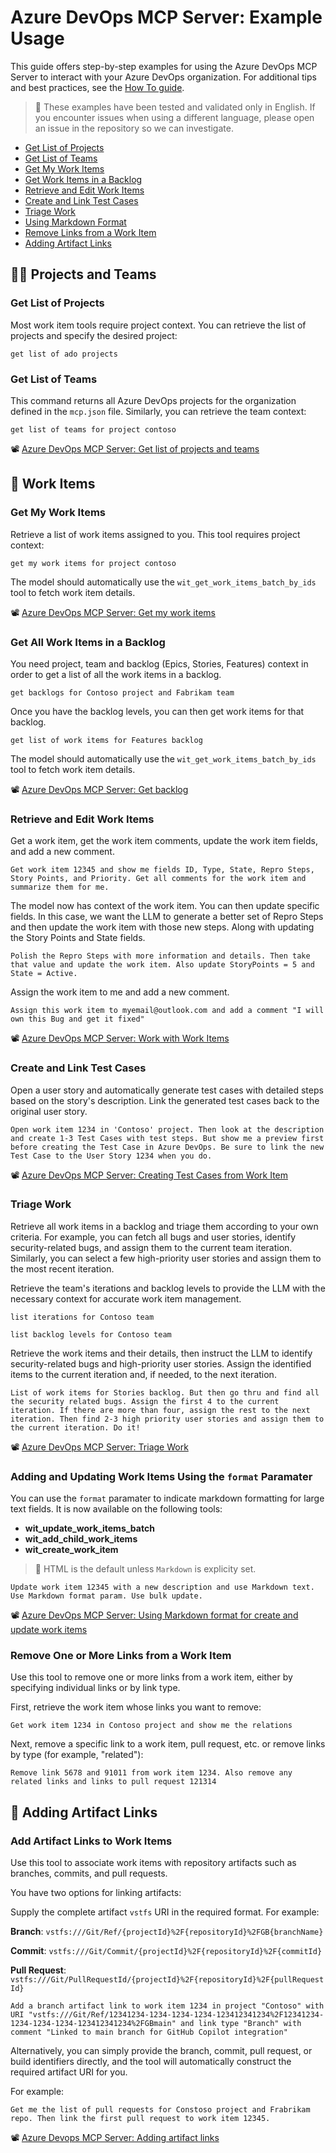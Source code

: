 # Azure DevOps MCP Server: Example Usage

This guide offers step-by-step examples for using the Azure DevOps MCP Server to interact with your Azure DevOps organization. For additional tips and best practices, see the [How To guide](./HOWTO.md).

> 📝 These examples have been tested and validated only in English. If you encounter issues when using a different language, please open an issue in the repository so we can investigate.

- [Get List of Projects](#get-list-of-projects)
- [Get List of Teams](#get-list-of-teams)
- [Get My Work Items](#get-my-work-items)
- [Get Work Items in a Backlog](#get-all-work-items-in-a-backlog)
- [Retrieve and Edit Work Items](#retrieve-and-edit-work-items)
- [Create and Link Test Cases](#create-and-link-test-cases)
- [Triage Work](#triage-work)
- [Using Markdown Format](#adding-and-updating-work-items-using-the-format-paramater)
- [Remove Links from a Work Item](#remove-one-or-more-links-from-a-work-item)
- [Adding Artifact Links](#adding-artifact-links)

## 🙋‍♂️ Projects and Teams

### Get List of Projects

Most work item tools require project context. You can retrieve the list of projects and specify the desired project:

```plaintext
get list of ado projects
```

### Get List of Teams

This command returns all Azure DevOps projects for the organization defined in the `mcp.json` file. Similarly, you can retrieve the team context:

```plaintext
get list of teams for project contoso
```

📽️ [Azure DevOps MCP Server: Get list of projects and teams](https://youtu.be/x579E4_jNtY)

## 📅 Work Items

### Get My Work Items

Retrieve a list of work items assigned to you. This tool requires project context:

```plaintext
get my work items for project contoso
```

The model should automatically use the `wit_get_work_items_batch_by_ids` tool to fetch work item details.

📽️ [Azure DevOps MCP Server: Get my work items](https://youtu.be/y_ri8n7mBlg)

### Get All Work Items in a Backlog

You need project, team and backlog (Epics, Stories, Features) context in order to get a list of all the work items in a backlog.

```plaintext
get backlogs for Contoso project and Fabrikam team
```

Once you have the backlog levels, you can then get work items for that backlog.

```plaintext
get list of work items for Features backlog
```

The model should automatically use the `wit_get_work_items_batch_by_ids` tool to fetch work item details.

📽️ [Azure DevOps MCP Server: Get backlog](https://youtu.be/LouuyoscNrI)

### Retrieve and Edit Work Items

Get a work item, get the work item comments, update the work item fields, and add a new comment.

```plaintext
Get work item 12345 and show me fields ID, Type, State, Repro Steps, Story Points, and Priority. Get all comments for the work item and summarize them for me.
```

The model now has context of the work item. You can then update specific fields. In this case, we want the LLM to generate a better set of Repro Steps and then update the work item with those new steps. Along with updating the Story Points and State fields.

```plaintext
Polish the Repro Steps with more information and details. Then take that value and update the work item. Also update StoryPoints = 5 and State = Active.
```

Assign the work item to me and add a new comment.

```plaintext
Assign this work item to myemail@outlook.com and add a comment "I will own this Bug and get it fixed"
```

📽️ [Azure DevOps MCP Server: Work with Work Items](https://youtu.be/tT7wqSIPKdA)

### Create and Link Test Cases

Open a user story and automatically generate test cases with detailed steps based on the story's description. Link the generated test cases back to the original user story.

```plaintext
Open work item 1234 in 'Contoso' project. Then look at the description and create 1-3 Test Cases with test steps. But show me a preview first before creating the Test Case in Azure DevOps. Be sure to link the new Test Case to the User Story 1234 when you do.
```

📽️ [Azure DevOps MCP Server: Creating Test Cases from Work Item](https://youtu.be/G7fnYjlSh_w)

### Triage Work

Retrieve all work items in a backlog and triage them according to your own criteria. For example, you can fetch all bugs and user stories, identify security-related bugs, and assign them to the current team iteration. Similarly, you can select a few high-priority user stories and assign them to the most recent iteration.

Retrieve the team's iterations and backlog levels to provide the LLM with the necessary context for accurate work item management.

```plaintext
list iterations for Contoso team
```

```plaintext
list backlog levels for Contoso team
```

Retrieve the work items and their details, then instruct the LLM to identify security-related bugs and high-priority user stories. Assign the identified items to the current iteration and, if needed, to the next iteration.

```plaintext
List of work items for Stories backlog. But then go thru and find all the security related bugs. Assign the first 4 to the current iteration. If there are more than four, assign the rest to the next iteration. Then find 2-3 high priority user stories and assign them to the current iteration. Do it!
```

📽️ [Azure DevOps MCP Server: Triage Work](https://youtu.be/gCI_pPS76C8)

### Adding and Updating Work Items Using the `format` Paramater

You can use the `format` paramater to indicate markdown formatting for large text fields. It is now available on the following tools:

- **wit_update_work_items_batch**
- **wit_add_child_work_items**
- **wit_create_work_item**

> 🚩 HTML is the default unless `Markdown` is explicity set.

```plaintext
Update work item 12345 with a new description and use Markdown text. Use Markdown format param. Use bulk update.
```

📽️ [Azure DevOps MCP Server: Using Markdown format for create and update work items](https://youtu.be/OD4c2m7Fj9U)

### Remove One or More Links from a Work Item

Use this tool to remove one or more links from a work item, either by specifying individual links or by link type.

First, retrieve the work item whose links you want to remove:

```plaintext
Get work item 1234 in Contoso project and show me the relations
```

Next, remove a specific link to a work item, pull request, etc. or remove links by type (for example, "related"):

```plaintext
Remove link 5678 and 91011 from work item 1234. Also remove any related links and links to pull request 121314
```

## 🔗 Adding Artifact Links

### Add Artifact Links to Work Items

Use this tool to associate work items with repository artifacts such as branches, commits, and pull requests.

You have two options for linking artifacts:

Supply the complete artifact `vstfs` URI in the required format. For example:

**Branch**:
`vstfs:///Git/Ref/{projectId}%2F{repositoryId}%2FGB{branchName}`

**Commit**:
`vstfs:///Git/Commit/{projectId}%2F{repositoryId}%2F{commitId}`

**Pull Request**:
`vstfs:///Git/PullRequestId/{projectId}%2F{repositoryId}%2F{pullRequestId}`

```text
Add a branch artifact link to work item 1234 in project "Contoso" with URI "vstfs:///Git/Ref/12341234-1234-1234-1234-123412341234%2F12341234-1234-1234-1234-123412341234%2FGBmain" and link type "Branch" with comment "Linked to main branch for GitHub Copilot integration"
```

Alternatively, you can simply provide the branch, commit, pull request, or build identifiers directly, and the tool will automatically construct the required artifact URI for you.

For example:

```text
Get me the list of pull requests for Constoso project and Frabrikam repo. Then link the first pull request to work item 12345.
```

📽️ [Azure Devops MCP Server: Adding artifact links](https://youtu.be/t8HqEt8cZtY)
